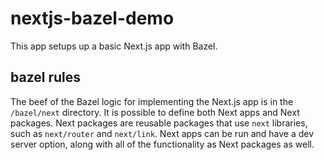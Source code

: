 # nextjs-bazel-demo

This app setups up a basic Next.js app with Bazel.

## bazel rules

The beef of the Bazel logic for implementing the Next.js app is in the
`/bazel/next` directory. It is possible to define both Next apps and Next
packages. Next packages are reusable packages that use `next` libraries,
such as `next/router` and `next/link`. Next apps can be run and have a
dev server option, along with all of the functionality as Next packages
as well.
